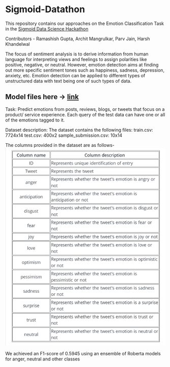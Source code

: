 # Sigmoid-Datathon
This repository contains our approaches on the Emotion Classification Task in the [Sigmoid Data Science Hackathon](https://www.hackerearth.com/challenges/competitive/sigmoid-data-science-hackathon-machine-learning-challenge/) 

Contributors - Ramashish Gupta, Archit Mangrulkar, Parv Jain, Harsh Khandelwal  

The focus of sentiment analysis is to derive information from human language for interpreting views and feelings to assign polarities like positive, negative, or neutral. However, emotion detection aims at finding out more specific sentiment tones such as happiness, sadness, depression, anxiety, etc. Emotion detection can be applied to different types of unstructured data with text being one of such types of data.

## Model files here -> [link](https://iitkgpacin-my.sharepoint.com/personal/ramashisx_kgpian_iitkgp_ac_in/_layouts/15/onedrive.aspx?id=%2Fpersonal%2Framashisx%5Fkgpian%5Fiitkgp%5Fac%5Fin%2FDocuments%2Fsigmoid&ga=1)
Task:
Predict emotions from posts, reviews, blogs, or tweets that focus on a product/ service experience. Each query of the test data can have one or all of the emotions tagged to it.

Dataset description:
The dataset contains the following files: train.csv: 7724x14 test.csv: 400x2 sample_submission.csv: 10x14

The columns provided in the dataset are as follows- 
![](https://github.com/architmang/sigmoid-datathon/blob/main/column%20description.png)

We achieved an F1-score of 0.5945 using an ensemble of Roberta models for anger, neutral and other classes
